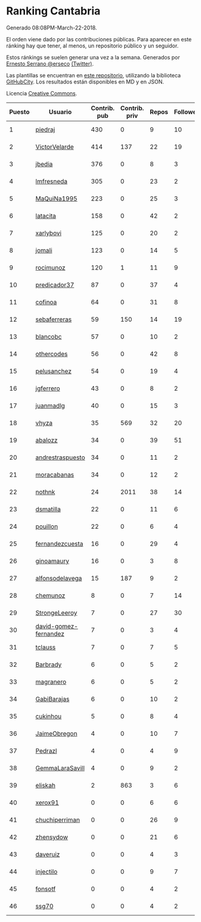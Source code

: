 # Ranking Cantabria

Generado 08:08PM-March-22-2018.

El orden viene dado por las contribuciones públicas. Para aparecer en este ránking hay que tener, al menos, un repositorio público y un seguidor.

Estos ránkings se suelen generar una vez a la semana. Generados por [Ernesto Serrano @erseco](https://github.com/erseco/) [(Twitter)](https://twitter.com/erseco).

Las plantillas se encuentran en [este repositorio](https://github.com/iblancasa/GH-Spanish-Ranking), utilizando la biblioteca [GitHubCity](https://github.com/iblancasa/GitHubCity). Los resultados están disponibles en MD y en JSON.

Licencia [Creative Commons](https://creativecommons.org/licenses/by/4.0/).

| Puesto   |  Usuario  | Contrib. pub | Contrib. priv |Repos| Followers | Desde |  Avatar  |
|----------|-----------|--------------|---------------|-----|-----------|-------|----------|
|1|[piedraj](https://github.com/piedraj)|430|0|9|10|2012-12-05|![piedraj](https://avatars3.githubusercontent.com/u/2972752)|
|2|[VictorVelarde](https://github.com/VictorVelarde)|414|137|22|19|2010-10-28|![VictorVelarde](https://avatars0.githubusercontent.com/u/458196)|
|3|[jbedia](https://github.com/jbedia)|376|0|8|3|2013-10-28|![jbedia](https://avatars3.githubusercontent.com/u/5796721)|
|4|[lmfresneda](https://github.com/lmfresneda)|305|0|23|2|2015-06-20|![lmfresneda](https://avatars2.githubusercontent.com/u/12979415)|
|5|[MaQuiNa1995](https://github.com/MaQuiNa1995)|223|0|25|3|2015-12-14|![MaQuiNa1995](https://avatars1.githubusercontent.com/u/16287848)|
|6|[latacita](https://github.com/latacita)|158|0|42|2|2013-05-03|![latacita](https://avatars1.githubusercontent.com/u/4329371)|
|7|[xarlybovi](https://github.com/xarlybovi)|125|0|20|2|2015-10-28|![xarlybovi](https://avatars1.githubusercontent.com/u/15369154)|
|8|[jomali](https://github.com/jomali)|123|0|14|5|2012-02-01|![jomali](https://avatars3.githubusercontent.com/u/1397370)|
|9|[rocimunoz](https://github.com/rocimunoz)|120|1|11|9|2013-03-02|![rocimunoz](https://avatars3.githubusercontent.com/u/3746906)|
|10|[predicador37](https://github.com/predicador37)|87|0|37|4|2012-09-07|![predicador37](https://avatars2.githubusercontent.com/u/2300989)|
|11|[cofinoa](https://github.com/cofinoa)|64|0|31|8|2013-07-26|![cofinoa](https://avatars1.githubusercontent.com/u/5098603)|
|12|[sebaferreras](https://github.com/sebaferreras)|59|150|14|19|2016-02-12|![sebaferreras](https://avatars3.githubusercontent.com/u/17194770)|
|13|[blancobc](https://github.com/blancobc)|57|0|10|2|2013-12-24|![blancobc](https://avatars0.githubusercontent.com/u/6253599)|
|14|[othercodes](https://github.com/othercodes)|56|0|42|8|2013-06-25|![othercodes](https://avatars3.githubusercontent.com/u/4815856)|
|15|[pelusanchez](https://github.com/pelusanchez)|54|0|19|4|2016-04-22|![pelusanchez](https://avatars2.githubusercontent.com/u/18612896)|
|16|[jgferrero](https://github.com/jgferrero)|43|0|8|2|2015-03-12|![jgferrero](https://avatars1.githubusercontent.com/u/11438536)|
|17|[juanmadlg](https://github.com/juanmadlg)|40|0|15|3|2011-11-04|![juanmadlg](https://avatars0.githubusercontent.com/u/1173469)|
|18|[vhyza](https://github.com/vhyza)|35|569|32|20|2010-05-04|![vhyza](https://avatars1.githubusercontent.com/u/264954)|
|19|[abalozz](https://github.com/abalozz)|34|0|39|51|2012-01-08|![abalozz](https://avatars1.githubusercontent.com/u/1312336)|
|20|[andrestraspuesto](https://github.com/andrestraspuesto)|34|0|11|2|2014-01-16|![andrestraspuesto](https://avatars1.githubusercontent.com/u/6418792)|
|21|[moracabanas](https://github.com/moracabanas)|34|0|12|2|2013-05-09|![moracabanas](https://avatars0.githubusercontent.com/u/4382333)|
|22|[nothnk](https://github.com/nothnk)|24|2011|38|14|2009-09-05|![nothnk](https://avatars0.githubusercontent.com/u/123532)|
|23|[dsmatilla](https://github.com/dsmatilla)|22|0|11|6|2011-02-14|![dsmatilla](https://avatars0.githubusercontent.com/u/618172)|
|24|[pouillon](https://github.com/pouillon)|22|0|6|4|2013-09-16|![pouillon](https://avatars0.githubusercontent.com/u/5470877)|
|25|[fernandezcuesta](https://github.com/fernandezcuesta)|16|0|29|4|2014-04-16|![fernandezcuesta](https://avatars0.githubusercontent.com/u/7312236)|
|26|[ginoamaury](https://github.com/ginoamaury)|16|0|3|8|2016-09-06|![ginoamaury](https://avatars0.githubusercontent.com/u/22031838)|
|27|[alfonsodelavega](https://github.com/alfonsodelavega)|15|187|9|2|2014-02-06|![alfonsodelavega](https://avatars2.githubusercontent.com/u/6605332)|
|28|[chemunoz](https://github.com/chemunoz)|8|0|7|14|2016-01-13|![chemunoz](https://avatars0.githubusercontent.com/u/16680009)|
|29|[StrongeLeeroy](https://github.com/StrongeLeeroy)|7|0|27|30|2011-06-03|![StrongeLeeroy](https://avatars0.githubusercontent.com/u/828457)|
|30|[david-gomez-fernandez](https://github.com/david-gomez-fernandez)|7|0|3|4|2012-03-23|![david-gomez-fernandez](https://avatars0.githubusercontent.com/u/1568677)|
|31|[tclauss](https://github.com/tclauss)|7|0|7|5|2013-02-11|![tclauss](https://avatars3.githubusercontent.com/u/3531048)|
|32|[Barbrady](https://github.com/Barbrady)|6|0|5|2|2014-01-18|![Barbrady](https://avatars1.githubusercontent.com/u/6436548)|
|33|[magranero](https://github.com/magranero)|6|0|5|2|2016-03-30|![magranero](https://avatars3.githubusercontent.com/u/18167085)|
|34|[GabiBarajas](https://github.com/GabiBarajas)|6|0|10|2|2017-01-18|![GabiBarajas](https://avatars1.githubusercontent.com/u/25196739)|
|35|[cukinhou](https://github.com/cukinhou)|5|0|8|4|2015-12-14|![cukinhou](https://avatars2.githubusercontent.com/u/16288214)|
|36|[JaimeObregon](https://github.com/JaimeObregon)|4|0|10|7|2010-09-27|![JaimeObregon](https://avatars1.githubusercontent.com/u/417226)|
|37|[Pedrazl](https://github.com/Pedrazl)|4|0|4|9|2014-12-04|![Pedrazl](https://avatars1.githubusercontent.com/u/10074431)|
|38|[GemmaLaraSavill](https://github.com/GemmaLaraSavill)|4|0|9|2|2015-05-08|![GemmaLaraSavill](https://avatars3.githubusercontent.com/u/12323749)|
|39|[eliskah](https://github.com/eliskah)|2|863|3|6|2012-07-12|![eliskah](https://avatars1.githubusercontent.com/u/1964407)|
|40|[xerox91](https://github.com/xerox91)|0|0|6|6|2011-04-19|![xerox91](https://avatars0.githubusercontent.com/u/740021)|
|41|[chuchiperriman](https://github.com/chuchiperriman)|0|0|26|9|2008-11-25|![chuchiperriman](https://avatars2.githubusercontent.com/u/36635)|
|42|[zhensydow](https://github.com/zhensydow)|0|0|21|6|2011-05-09|![zhensydow](https://avatars1.githubusercontent.com/u/777247)|
|43|[daveruiz](https://github.com/daveruiz)|0|0|4|3|2012-08-16|![daveruiz](https://avatars2.githubusercontent.com/u/2165375)|
|44|[injectilo](https://github.com/injectilo)|0|0|9|7|2014-09-01|![injectilo](https://avatars1.githubusercontent.com/u/8612274)|
|45|[fonsotf](https://github.com/fonsotf)|0|0|4|2|2015-11-03|![fonsotf](https://avatars1.githubusercontent.com/u/15630996)|
|46|[ssg70](https://github.com/ssg70)|0|0|4|2|2015-11-04|![ssg70](https://avatars0.githubusercontent.com/u/15652669)|
